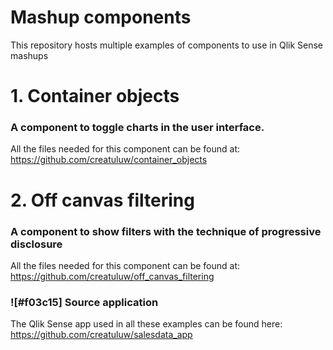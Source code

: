 # Mashup components
This repository hosts multiple examples of components to use in Qlik Sense mashups

# 1. Container objects
### A component to toggle charts in the user interface.
All the files needed for this component can be found at: https://github.com/creatuluw/container_objects

# 2. Off canvas filtering
### A component to show filters with the technique of progressive disclosure
All the files needed for this component can be found at: https://github.com/creatuluw/off_canvas_filtering

### ![#f03c15] Source application
The Qlik Sense app used in all these examples can be found here:
https://github.com/creatuluw/salesdata_app
